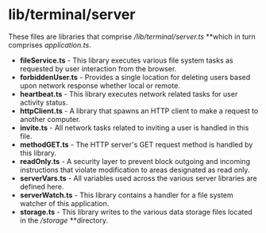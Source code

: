 # lib/terminal/server
These files are libraries that comprise */lib/terminal/server.ts* **which in turn comprises *application.ts*.

* **fileService.ts** - This library executes various file system tasks as requested by user interaction from the browser.
* **forbiddenUser.ts** - Provides a single location for deleting users based upon network response whether local or remote.
* **heartbeat.ts** - This library executes network related tasks for user activity status.
* **httpClient.ts** - A library that spawns an HTTP client to make a request to another computer.
* **invite.ts** - All network tasks related to inviting a user is handled in this file.
* **methodGET.ts** - The HTTP server's GET request method is handled by this library.
* **readOnly.ts** - A security layer to prevent block outgoing and incoming instructions that violate modification to areas designated as read only.
* **serverVars.ts** - All variables used across the various server libraries are defined here.
* **serverWatch.ts** - This library contains a handler for a file system watcher of this application.
* **storage.ts** - This library writes to the various data storage files located in the */storage* **directory.